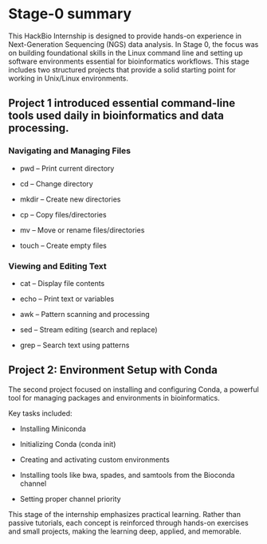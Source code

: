 # Stage-0 summary
This HackBio Internship is designed to provide hands-on experience in Next-Generation Sequencing (NGS) data analysis. In Stage 0, the focus was on building foundational skills in the Linux command line and setting up software environments essential for bioinformatics workflows.
This stage includes two structured projects that provide a solid starting point for working in Unix/Linux environments.
## Project 1 introduced essential command-line tools used daily in bioinformatics and data processing.
### Navigating and Managing Files

- pwd – Print current directory

- cd – Change directory

- mkdir – Create new directories

- cp – Copy files/directories

- mv – Move or rename files/directories

- touch – Create empty files

### Viewing and Editing Text

- cat – Display file contents

- echo – Print text or variables

- awk – Pattern scanning and processing

- sed – Stream editing (search and replace)

- grep – Search text using patterns

## Project 2: Environment Setup with Conda

The second project focused on installing and configuring Conda, a powerful tool for managing packages and environments in bioinformatics.

Key tasks included:

- Installing Miniconda

- Initializing Conda (conda init)

- Creating and activating custom environments

- Installing tools like bwa, spades, and samtools from the Bioconda channel

- Setting proper channel priority

This stage of the internship emphasizes practical learning. Rather than passive tutorials, each concept is reinforced through hands-on exercises and small projects, making the learning deep, applied, and memorable.
